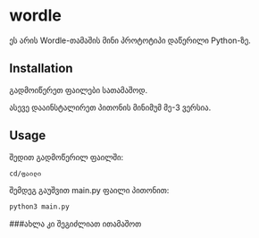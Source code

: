 # wordle
ეს არის Wordle-თამაშის მინი პროტოტიპი დაწერილი Python-ზე.
## Installation
გადმოიწერეთ ფაილები სათამაშოდ.

ასევე დააინსტალირეთ პითონის მინიმუმ მე-3 ვერსია.

## Usage
 შედით გადმოწერილ ფაილში:
 
```bash
cd/ფაილი
```

შემდეგ გაუშვით main.py ფაილი პითონით:

```bash
python3 main.py
```

###ახლა კი შეგიძლიათ ითამაშოთ


